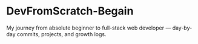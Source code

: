# DevFromScratch-Begain
My journey from absolute beginner to full-stack web developer — day-by-day commits, projects, and growth logs.

